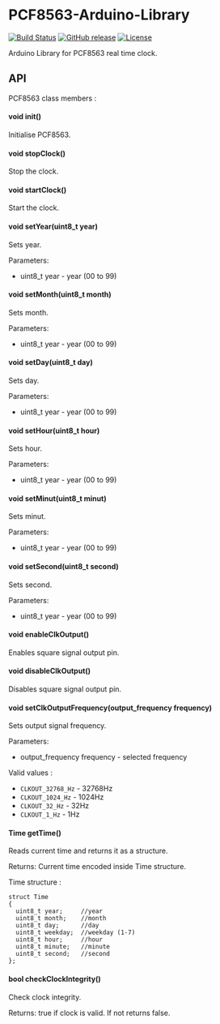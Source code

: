 # PCF8563-Arduino-Library
[![Build Status](https://travis-ci.org/Bill2462/PCF8563-Arduino-Library.svg?branch=master)](https://travis-ci.org/Bill2462/PCF8563-Arduino-Library)
[![GitHub release](https://img.shields.io/github/release/Bill2462/PCF8563-Arduino-Library.svg?maxAge=3600)](https://github.com/Bill2462/PCF8563-Arduino-Library/releases/latest)
[![License](https://img.shields.io/github/license/Bill2462/PCF8563-Arduino-Library.svg?maxAge=3600)](LICENSE)

Arduino Library for PCF8563 real time clock.

## API
PCF8563 class members : 

#### void init()
Initialise PCF8563. 

#### void stopClock()
Stop the clock. 

#### void startClock()
Start the clock. 

#### void setYear(uint8_t year)
Sets year.

Parameters: 
- uint8_t year - year (00 to 99) 

#### void setMonth(uint8_t month)
Sets month.

Parameters: 
- uint8_t year - year (00 to 99) 

#### void setDay(uint8_t day)
Sets day. 

Parameters: 
- uint8_t year - year (00 to 99) 

#### void setHour(uint8_t hour)
Sets hour. 

Parameters: 
- uint8_t year - year (00 to 99) 

#### void setMinut(uint8_t minut)
Sets minut.

Parameters: 
- uint8_t year - year (00 to 99) 

#### void setSecond(uint8_t second)
Sets second. 

Parameters: 
- uint8_t year - year (00 to 99) 

#### void enableClkOutput()
Enables square signal output pin. 

#### void disableClkOutput()
Disables square signal output pin. 

#### void setClkOutputFrequency(output_frequency frequency)
Sets output signal frequency. 

Parameters:
- output_frequency frequency - selected frequency 

Valid values :
 - `CLKOUT_32768_Hz` - 32768Hz
 - `CLKOUT_1024_Hz`  - 1024Hz
 - `CLKOUT_32_Hz`    - 32Hz
 - `CLKOUT_1_Hz`     - 1Hz

#### Time getTime()
Reads current time and returns it as a structure. 

Returns: Current time encoded inside Time structure. 

Time structure :

```
struct Time
{
  uint8_t year;     //year
  uint8_t month;    //month
  uint8_t day;      //day
  uint8_t weekday;  //weekday (1-7)
  uint8_t hour;     //hour
  uint8_t minute;   //minute
  uint8_t second;   //second
};
```

#### bool checkClockIntegrity()
Check clock integrity. 

Returns: true if clock is valid. If not returns false. 

